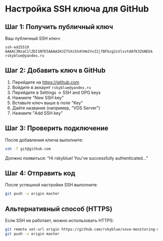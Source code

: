 # Настройка SSH ключа для GitHub

## Шаг 1: Получить публичный ключ
Ваш публичный SSH ключ:
```
ssh-ed25519 AAAAC3NzaC1lZDI1NTE5AAAAIHJZ7SXs5S4tHm2VvZ2jfBFbzg2sSlsvtdAfK3ZGNEbk rskyblue@yandex.ru
```

## Шаг 2: Добавить ключ в GitHub
1. Перейдите на https://github.com
2. Войдите в аккаунт `rskyblue@yandex.ru`
3. Перейдите в Settings → SSH and GPG keys
4. Нажмите "New SSH key"
5. Вставьте ключ выше в поле "Key"
6. Дайте название (например, "VDS Server")
7. Нажмите "Add SSH key"

## Шаг 3: Проверить подключение
После добавления ключа выполните:
```bash
ssh -T git@github.com
```

Должно появиться: "Hi rskyblue! You've successfully authenticated..."

## Шаг 4: Отправить код
После успешной настройки SSH выполните:
```bash
git push -u origin master
```

## Альтернативный способ (HTTPS)
Если SSH не работает, можно использовать HTTPS:
```bash
git remote set-url origin https://github.com/rskyblue/sova-monitoring-system.git
git push -u origin master
``` 